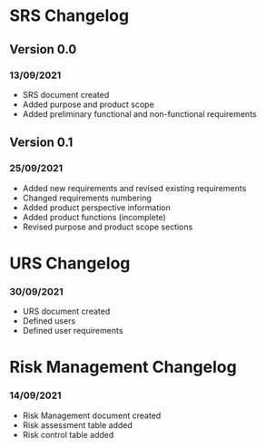 # SRS Changelog
## Version 0.0
### 13/09/2021
* SRS document created
* Added purpose and product scope
* Added preliminary functional and non-functional requirements  

## Version 0.1
### 25/09/2021
* Added new requirements and revised existing requirements
* Changed requirements numbering
* Added product perspective information
* Added product functions (incomplete)
* Revised purpose and product scope sections

# URS Changelog
### 30/09/2021
* URS document created
* Defined users
* Defined user requirements

# Risk Management Changelog
### 14/09/2021
* Risk Management document created
* Risk assessment table added
* Risk control table added